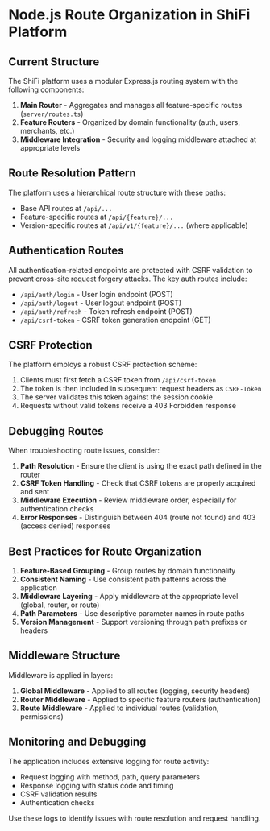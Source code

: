 # Node.js Route Organization in ShiFi Platform

## Current Structure

The ShiFi platform uses a modular Express.js routing system with the following components:

1. **Main Router** - Aggregates and manages all feature-specific routes (`server/routes.ts`)
2. **Feature Routers** - Organized by domain functionality (auth, users, merchants, etc.)
3. **Middleware Integration** - Security and logging middleware attached at appropriate levels

## Route Resolution Pattern

The platform uses a hierarchical route structure with these paths:

- Base API routes at `/api/...`
- Feature-specific routes at `/api/{feature}/...` 
- Version-specific routes at `/api/v1/{feature}/...` (where applicable)

## Authentication Routes

All authentication-related endpoints are protected with CSRF validation to prevent cross-site request forgery attacks. The key auth routes include:

- `/api/auth/login` - User login endpoint (POST)
- `/api/auth/logout` - User logout endpoint (POST)
- `/api/auth/refresh` - Token refresh endpoint (POST)
- `/api/csrf-token` - CSRF token generation endpoint (GET)

## CSRF Protection

The platform employs a robust CSRF protection scheme:

1. Clients must first fetch a CSRF token from `/api/csrf-token`
2. The token is then included in subsequent request headers as `CSRF-Token`
3. The server validates this token against the session cookie
4. Requests without valid tokens receive a 403 Forbidden response

## Debugging Routes

When troubleshooting route issues, consider:

1. **Path Resolution** - Ensure the client is using the exact path defined in the router
2. **CSRF Token Handling** - Check that CSRF tokens are properly acquired and sent
3. **Middleware Execution** - Review middleware order, especially for authentication checks
4. **Error Responses** - Distinguish between 404 (route not found) and 403 (access denied) responses

## Best Practices for Route Organization

1. **Feature-Based Grouping** - Group routes by domain functionality
2. **Consistent Naming** - Use consistent path patterns across the application
3. **Middleware Layering** - Apply middleware at the appropriate level (global, router, or route)
4. **Path Parameters** - Use descriptive parameter names in route paths
5. **Version Management** - Support versioning through path prefixes or headers

## Middleware Structure

Middleware is applied in layers:

1. **Global Middleware** - Applied to all routes (logging, security headers)
2. **Router Middleware** - Applied to specific feature routers (authentication)
3. **Route Middleware** - Applied to individual routes (validation, permissions)

## Monitoring and Debugging

The application includes extensive logging for route activity:

- Request logging with method, path, query parameters
- Response logging with status code and timing
- CSRF validation results
- Authentication checks

Use these logs to identify issues with route resolution and request handling.